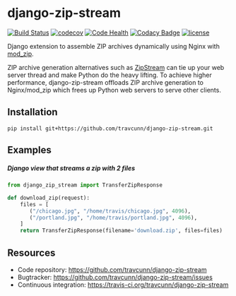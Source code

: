 # django-zip-stream
[![Build Status](https://travis-ci.org/travcunn/django-zip-stream.svg?branch=master)](https://travis-ci.org/travcunn/django-zip-stream) [![codecov](https://codecov.io/gh/travcunn/django-zip-stream/branch/master/graph/badge.svg)](https://codecov.io/gh/travcunn/django-zip-stream) [![Code Health](https://landscape.io/github/travcunn/django-zip-stream/master/landscape.svg?style=flat)](https://landscape.io/github/travcunn/django-zip-stream/master) [![Codacy Badge](https://api.codacy.com/project/badge/Grade/be7b93a01ebb4fb39aa3cbdfdabfccd9)](https://www.codacy.com/app/tcunningham/django-zip-stream?utm_source=github.com&amp;utm_medium=referral&amp;utm_content=travcunn/django-zip-stream&amp;utm_campaign=Badge_Grade) [![license](https://img.shields.io/github/license/mashape/apistatus.svg?maxAge=2592000)]()

Django extension to assemble ZIP archives dynamically using Nginx with [mod_zip](https://github.com/evanmiller/mod_zip).

ZIP archive generation alternatives such as [ZipStream](https://github.com/SpiderOak/ZipStream) can tie up your web server thread and make Python do the heavy lifting. To achieve higher performance, django-zip-stream offloads ZIP archive generation to Nginx/mod_zip which frees up Python web servers to serve other clients.

## Installation
```
pip install git+https://github.com/travcunn/django-zip-stream.git
```

## Examples
##### Django view that streams a zip with 2 files
```python
from django_zip_stream import TransferZipResponse

def download_zip(request):
    files = [
       ("/chicago.jpg", "/home/travis/chicago.jpg", 4096),
       ("/portland.jpg", "/home/travis/portland.jpg", 4096),
    ]
    return TransferZipResponse(filename='download.zip', files=files)
```

## Resources
- Code repository: https://github.com/travcunn/django-zip-stream
- Bugtracker: https://github.com/travcunn/django-zip-stream/issues
- Continuous integration: https://travis-ci.org/travcunn/django-zip-stream
